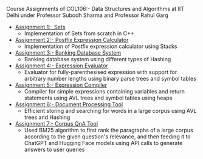 Course Assignments of COL106:- Data Structures and Algorithms at IIT Delhi under Professor Subodh Sharma and Professor Rahul Garg

- [Assignment 1:- Sets](./Assignment_1_Sets)
    * Implementation of Sets from scratch in C++
- [Assignment 2:- Postfix Expression Calculator](./Assignment_2_Stack)
    * Implementation of Postfix expression calculator using Stacks
- [Assignment 3:- Banking Database System](./Assignment_3_Banking_Database_Hashing)
    * Banking database system using different types of Hashing
- [Assignment 4:- Expression Evaluator](./Assignment_4_Expression_Evaluator)
    * Evaluator for fully-parenthesised expression with support for arbitrary number lengths using binary parse trees and symbol tables
- [Assignment 5:- Expression Compiler](./Assignment_5_Expression_Compiler)
    * Compiler for simple expressions containing variables and return statements using AVL trees and symbol tables using heaps
- [Assignment 6:- Document Processing Tool](./Assignment_6_Document_Processor_Dictionary)
    * Efficient storing and searching for words in a large corpus using AVL trees and Hashing
- [Assignment 7:- Corpus QnA Tool](./Assignment_7_Corpus_QnA_Tool)
    * Used BM25 algorithm to first rank the paragraphs of a large corpus according to the given question's relevance, and then feeding it to ChatGPT and Hugging Face models using API calls to generate answers to user queries
